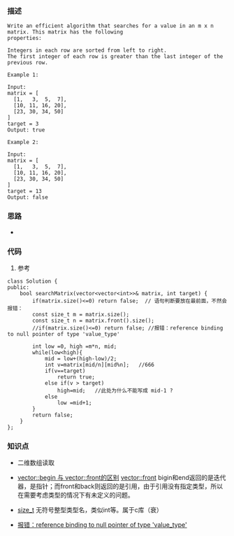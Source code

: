 ### 描述
```
Write an efficient algorithm that searches for a value in an m x n matrix. This matrix has the following 
properties:

Integers in each row are sorted from left to right.
The first integer of each row is greater than the last integer of the previous row.

Example 1:

Input:
matrix = [
  [1,   3,  5,  7],
  [10, 11, 16, 20],
  [23, 30, 34, 50]
]
target = 3
Output: true

Example 2:

Input:
matrix = [
  [1,   3,  5,  7],
  [10, 11, 16, 20],
  [23, 30, 34, 50]
]
target = 13
Output: false
```

### 思路
* 



### 代码
1. 参考
```
class Solution {
public:
    bool searchMatrix(vector<vector<int>>& matrix, int target) {
        if(matrix.size()<=0) return false;  // 语句判断要放在最前面，不然会报错：
        const size_t m = matrix.size();
        const size_t n = matrix.front().size();
        //if(matrix.size()<=0) return false; //报错：reference binding to null pointer of type 'value_type'
        
        int low =0, high =m*n, mid;
        while(low<high){
            mid = low+(high-low)/2;
            int v=matrix[mid/n][mid%n];   //666
            if(v==target)
                return true;
            else if(v > target)
                high=mid;   //此处为什么不能写成 mid-1 ?
            else
                low =mid+1;
        }     
        return false;
    }
};
```



### 知识点
* 二维数组读取
* [vector::begin 与 vector::front的区别](https://blog.csdn.net/liangzhaoyang1/article/details/51853686)
  [vector::front](http://www.cplusplus.com/reference/vector/vector/front/)
  bigin和end返回的是迭代器，是指针；而front和back则返回的是引用，由于引用没有指定类型，所以在需要考虑类型的情况下有未定义的问题。

* [size_t](http://www.cplusplus.com/reference/cstddef/size_t/?kw=size_t) 无符号整型类型名，类似int等。属于c库（衰）
* [报错：reference binding to null pointer of type 'value_type'](https://blog.csdn.net/m0_38088298/article/details/79249044)
